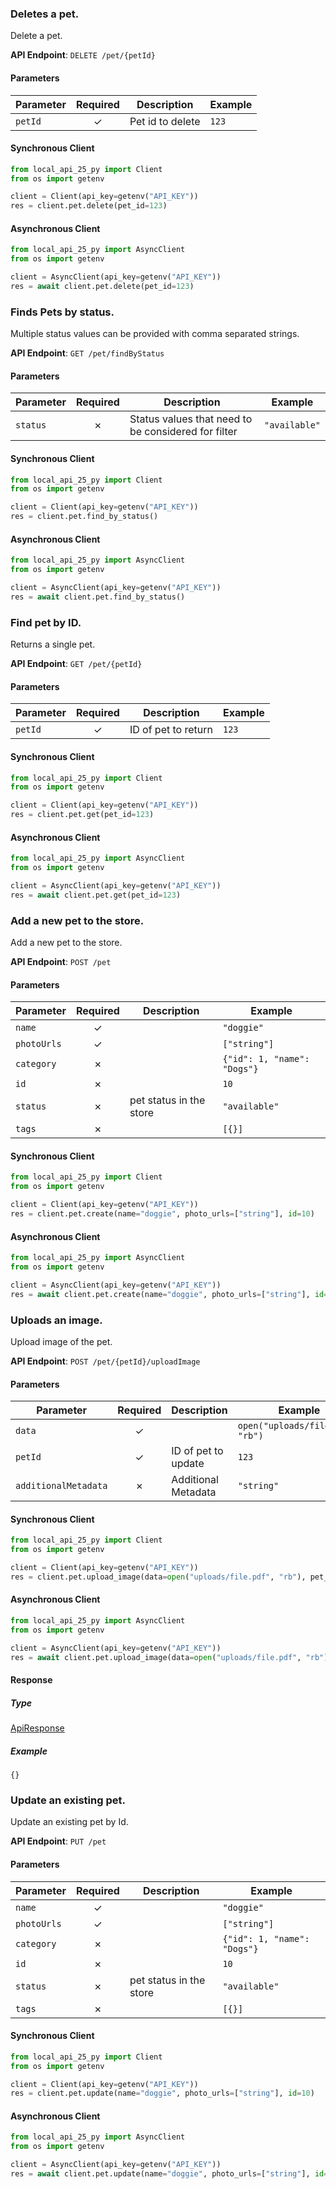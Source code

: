 
### Deletes a pet. <a name="delete"></a>

Delete a pet.

**API Endpoint**: `DELETE /pet/{petId}`

#### Parameters

| Parameter | Required | Description | Example |
|-----------|:--------:|-------------|--------|
| `petId` | ✓ | Pet id to delete | `123` |

#### Synchronous Client

```python
from local_api_25_py import Client
from os import getenv

client = Client(api_key=getenv("API_KEY"))
res = client.pet.delete(pet_id=123)

```

#### Asynchronous Client

```python
from local_api_25_py import AsyncClient
from os import getenv

client = AsyncClient(api_key=getenv("API_KEY"))
res = await client.pet.delete(pet_id=123)

```

### Finds Pets by status. <a name="find_by_status"></a>

Multiple status values can be provided with comma separated strings.

**API Endpoint**: `GET /pet/findByStatus`

#### Parameters

| Parameter | Required | Description | Example |
|-----------|:--------:|-------------|--------|
| `status` | ✗ | Status values that need to be considered for filter | `"available"` |

#### Synchronous Client

```python
from local_api_25_py import Client
from os import getenv

client = Client(api_key=getenv("API_KEY"))
res = client.pet.find_by_status()

```

#### Asynchronous Client

```python
from local_api_25_py import AsyncClient
from os import getenv

client = AsyncClient(api_key=getenv("API_KEY"))
res = await client.pet.find_by_status()

```

### Find pet by ID. <a name="get"></a>

Returns a single pet.

**API Endpoint**: `GET /pet/{petId}`

#### Parameters

| Parameter | Required | Description | Example |
|-----------|:--------:|-------------|--------|
| `petId` | ✓ | ID of pet to return | `123` |

#### Synchronous Client

```python
from local_api_25_py import Client
from os import getenv

client = Client(api_key=getenv("API_KEY"))
res = client.pet.get(pet_id=123)

```

#### Asynchronous Client

```python
from local_api_25_py import AsyncClient
from os import getenv

client = AsyncClient(api_key=getenv("API_KEY"))
res = await client.pet.get(pet_id=123)

```

### Add a new pet to the store. <a name="create"></a>

Add a new pet to the store.

**API Endpoint**: `POST /pet`

#### Parameters

| Parameter | Required | Description | Example |
|-----------|:--------:|-------------|--------|
| `name` | ✓ |  | `"doggie"` |
| `photoUrls` | ✓ |  | `["string"]` |
| `category` | ✗ |  | `{"id": 1, "name": "Dogs"}` |
| `id` | ✗ |  | `10` |
| `status` | ✗ | pet status in the store | `"available"` |
| `tags` | ✗ |  | `[{}]` |

#### Synchronous Client

```python
from local_api_25_py import Client
from os import getenv

client = Client(api_key=getenv("API_KEY"))
res = client.pet.create(name="doggie", photo_urls=["string"], id=10)

```

#### Asynchronous Client

```python
from local_api_25_py import AsyncClient
from os import getenv

client = AsyncClient(api_key=getenv("API_KEY"))
res = await client.pet.create(name="doggie", photo_urls=["string"], id=10)

```

### Uploads an image. <a name="upload_image"></a>

Upload image of the pet.

**API Endpoint**: `POST /pet/{petId}/uploadImage`

#### Parameters

| Parameter | Required | Description | Example |
|-----------|:--------:|-------------|--------|
| `data` | ✓ |  | `open("uploads/file.pdf", "rb")` |
| `petId` | ✓ | ID of pet to update | `123` |
| `additionalMetadata` | ✗ | Additional Metadata | `"string"` |

#### Synchronous Client

```python
from local_api_25_py import Client
from os import getenv

client = Client(api_key=getenv("API_KEY"))
res = client.pet.upload_image(data=open("uploads/file.pdf", "rb"), pet_id=123)

```

#### Asynchronous Client

```python
from local_api_25_py import AsyncClient
from os import getenv

client = AsyncClient(api_key=getenv("API_KEY"))
res = await client.pet.upload_image(data=open("uploads/file.pdf", "rb"), pet_id=123)

```

#### Response

##### Type
[ApiResponse](/local_api_25_py/types/models/api_response.py)

##### Example
`{}`

### Update an existing pet. <a name="update"></a>

Update an existing pet by Id.

**API Endpoint**: `PUT /pet`

#### Parameters

| Parameter | Required | Description | Example |
|-----------|:--------:|-------------|--------|
| `name` | ✓ |  | `"doggie"` |
| `photoUrls` | ✓ |  | `["string"]` |
| `category` | ✗ |  | `{"id": 1, "name": "Dogs"}` |
| `id` | ✗ |  | `10` |
| `status` | ✗ | pet status in the store | `"available"` |
| `tags` | ✗ |  | `[{}]` |

#### Synchronous Client

```python
from local_api_25_py import Client
from os import getenv

client = Client(api_key=getenv("API_KEY"))
res = client.pet.update(name="doggie", photo_urls=["string"], id=10)

```

#### Asynchronous Client

```python
from local_api_25_py import AsyncClient
from os import getenv

client = AsyncClient(api_key=getenv("API_KEY"))
res = await client.pet.update(name="doggie", photo_urls=["string"], id=10)

```
